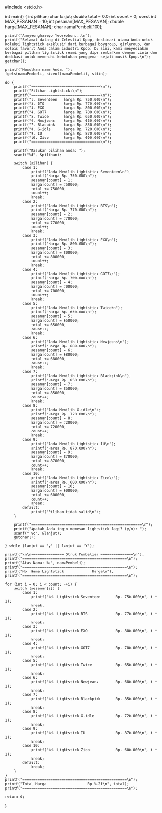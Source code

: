 #include <stdio.h>

int main() {
    int pilihan;
    char lanjut;
    double total = 0.0;
    int count = 0; 
    const int MAX_PESANAN = 10; 
    int pesanan[MAX_PESANAN]; 
    double harga[MAX_PESANAN]; 
    char namaPembeli[100]; 

    printf("Annyeonghaseyo Yeoreobun...\n");
    printf("Selamat datang di Celestial Kpop, destinasi utama Anda untuk koleksi lightstick eksklusif dari berbagai boygroup, girlgroup, dan solois favorit Anda dalam industri Kpop. Di sini, kami menyediakan berbagai pilihan lightstick resmi yang dipersembahkan dengan cinta dan dedikasi untuk memenuhi kebutuhan penggemar sejati musik Kpop.\n");
    getchar();
    
    printf("Masukkan nama Anda: ");
    fgets(namaPembeli, sizeof(namaPembeli), stdin);

    do {
        printf("================================\n");
        printf("Pilihan Lightstick:\n");
        printf("================================\n");
        printf("1. Seventeen   harga Rp. 750.000\n");
        printf("2. BTS         harga Rp. 770.000\n");
        printf("3. EXO         harga Rp. 800.000\n");
        printf("4. GOT7        harga Rp. 700.000\n");
        printf("5. Twice       harga Rp. 650.000\n");
        printf("6. Newjeans    harga Rp. 680.000\n");
        printf("7. Blacpink    harga Rp. 850.000\n");
        printf("8. G-idle      harga Rp. 720.000\n");
        printf("9. IU          harga Rp. 870.000\n");
        printf("10. Zico       harga Rp. 600.000\n");
        printf("================================\n");
        
        printf("Masukan pilihan anda: ");
        scanf("%d", &pilihan);

        switch (pilihan) {
            case 1:
                printf("Anda Memilih Lightstick Seventeen\n");
                printf("Harga Rp. 750.000\n");
                pesanan[count] = 1; 
                harga[count] = 750000; 
                total += 750000;
                count++;
                break;
            case 2:
                printf("Anda Memilih Lightstick BTS\n");
                printf("Harga Rp. 770.000\n");
                pesanan[count] = 2;
                harga[count] = 770000;
                total += 770000;
                count++;
                break;
            case 3:
                printf("Anda Memilih Lightstick EXO\n");
                printf("Harga Rp. 800.000\n");
                pesanan[count] = 3;
                harga[count] = 800000;
                total += 800000;
                count++;
                break;
            case 4:
                printf("Anda Memilih Lightstick GOT7\n");
                printf("Harga Rp. 700.000\n");
                pesanan[count] = 4;
                harga[count] = 700000;
                total += 700000;
                count++;
                break;
            case 5:
                printf("Anda Memilih Lightstick Twice\n");
                printf("Harga Rp. 650.000\n");
                pesanan[count] = 5;
                harga[count] = 650000;
                total += 650000;
                count++;
                break;
            case 6:
                printf("Anda Memilih Lightstick Newjeans\n");
                printf("Harga Rp. 680.000\n");
                pesanan[count] = 6;
                harga[count] = 680000;
                total += 680000;
                count++;
                break;
            case 7:
                printf("Anda Memilih Lightstick Blackpink\n");
                printf("Harga Rp. 850.000\n");
                pesanan[count] = 7;
                harga[count] = 850000;
                total += 850000;
                count++;
                break;
            case 8:
                printf("Anda Memilih G-idle\n");
                printf("Harga Rp. 720.000\n");
                pesanan[count] = 8;
                harga[count] = 720000;
                total += 720000;
                count++;
                break;
            case 9:
                printf("Anda Memilih Lightstick IU\n");
                printf("Harga Rp. 870.000\n");
                pesanan[count] = 9;
                harga[count] = 870000;
                total += 870000;
                count++;
                break;
            case 10:
                printf("Anda Memilih Lightstick Zico\n");
                printf("Harga Rp. 600.000\n");
                pesanan[count] = 10;
                harga[count] = 600000;
                total += 600000;
                count++;
                break;
            default:
                printf("Pilihan tidak valid\n");
        }

        printf("===================================================\n");
        printf("Apakah Anda ingin memesan lightstick lagi? (y/n): ");
        scanf(" %c", &lanjut);
        getchar(); 
        
    } while (lanjut == 'y' || lanjut == 'Y');

    printf("\n\n=============== Struk Pembelian ===============\n");
    printf("================================================\n");
    printf("Atas Nama: %s", namaPembeli); 
    printf("================================================\n");
    printf("No  Nama Lightstick             Harga\n");
    printf("================================================\n");
    
    for (int i = 0; i < count; ++i) {
        switch (pesanan[i]) {
            case 1:
                printf("%d. Lightstick Seventeen       Rp. 750.000\n", i + 1);
                break;
            case 2:
                printf("%d. Lightstick BTS             Rp. 770.000\n", i + 1);
                break;
            case 3:
                printf("%d. Lightstick EXO             Rp. 800.000\n", i + 1);
                break;
            case 4:
                printf("%d. Lightstick GOT7            Rp. 700.000\n", i + 1);
                break;
            case 5:
                printf("%d. Lightstick Twice           Rp. 650.000\n", i + 1);
                break;
            case 6:
                printf("%d. Lightstick Newjeans        Rp. 680.000\n", i + 1);
                break;
            case 7:
                printf("%d. Lightstick Blackpink       Rp. 850.000\n", i + 1);
                break;
            case 8:
                printf("%d. Lightstick G-idle          Rp. 720.000\n", i + 1);
                break;
            case 9:
                printf("%d. Lightstick IU              Rp. 870.000\n", i + 1);
                break;
            case 10:
                printf("%d. Lightstick Zico            Rp. 600.000\n", i + 1);
                break;
            default:
                break;
        }
    }
    printf("================================================\n");
    printf("Total Harga                   Rp %.2f\n", total);
    printf("================================================\n");

    return 0;
}
